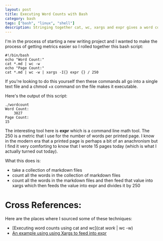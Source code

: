 ```yaml
---
layout: post
title: Executing Word Counts with Bash
category: bash
tags: ["bash", "linux", "shell"]
description: Stringing together cat, wc, xargs and expr gives a word count tool and a calculation of the printed pages.
---
```

I'm in the process of starting a new writing project and I wanted to make the process of getting metrics easier so I rolled together this bash script:

    #!/bin/bash
    echo "Word Count:"
    cat *.md | wc -w
    echo "Page Count:"
    cat *.md | wc -w | xargs -I{} expr {} / 250
    
If you're looking to do this yourself then these commands all go into a single text file and a chmod +x command on the file makes it executable.  

Here's the output of this script:

    ./wordcount
    Word Count:
        3827
    Page Count:
    15
    
The interesting tool here is **expr** which is a command line math tool.  The 250 is a metric that I use for the number of words per printed page.  I know in the modern era that a printed page is perhaps a bit of an anachronism but I find it very comforting to know that I wrote 15 pages today (which is what I actually turned out today).
    
What this does is:

* take a collection of markdown files 
* count all the words in the collection of markdown files
* count all the words in the markdown files and then feed that value into xargs which then feeds the value into expr and divides it by 250

# Cross References:

Here are the places where I sourced some of these techniques:

* [Executing word counts using cat and wc](cat *work* | wc -w)
* [An example using using Xargs to feed into expr](http://stackoverflow.com/questions/13182070/best-way-to-divide-in-bash-using-pipes)